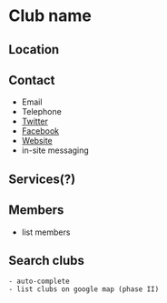 # Club name

## Location

## Contact
- Email
- Telephone
- [Twitter]()
- [Facebook]()
- [Website]()
- in-site messaging

## Services(?)

## Members
- list members

## Search clubs
    - auto-complete
    - list clubs on google map (phase II)
